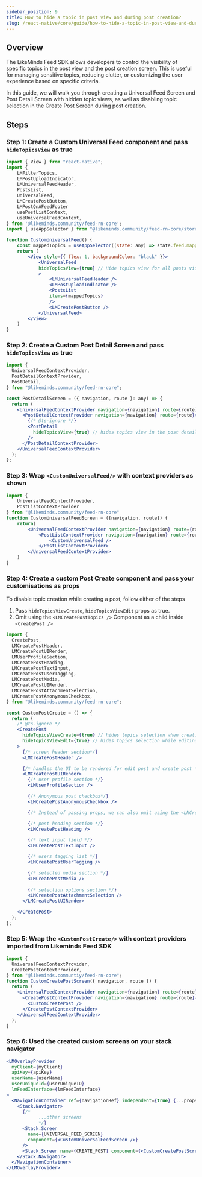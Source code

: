 ```yaml
---
sidebar_position: 9
title: How to hide a topic in post view and during post creation?
slug: /react-native/core/guide/how-to-hide-a-topic-in-post-view-and-during-post-creation
---
```


## Overview

The LikeMinds Feed SDK allows developers to control the visibility of specific topics in the post view and the post creation screen. This is useful for managing sensitive topics, reducing clutter, or customizing the user experience based on specific criteria.

In this guide, we will walk you through creating a Universal Feed Screen and Post Detail Screen with hidden topic views, as well as disabling topic selection in the Create Post Screen during post creation.

## Steps

### Step 1: Create a Custom Universal Feed component and pass `hideTopicsView` as true

```jsx
import { View } from "react-native";
import {
    LMFilterTopics,
    LMPostUploadIndicator,
    LMUniversalFeedHeader,
    PostsList,
    UniversalFeed,
    LMCreatePostButton,
    LMPostQnAFeedFooter
    usePostListContext,
    useUniversalFeedContext,
} from '@likeminds.community/feed-rn-core';
import { useAppSelector } from "@likeminds.community/feed-rn-core/store"

function CustomUniversalFeed() {
    const mappedTopics = useAppSelector((state: any) => state.feed.mappedTopics);
    return (
        <View style={{ flex: 1, backgroundColor: "black" }}>
            <UniversalFeed
            hideTopicsView={true} // Hide topics view for all posts visible in the universal feed
            >
                <LMUniversalFeedHeader />
                <LMPostUploadIndicator />
                <PostsList
                items={mappedTopics}
                />
                <LMCreatePostButton />
            </UniversalFeed>
        </View>
    )
}
```

### Step 2: Create a Custom Post Detail Screen and pass `hideTopicsView` as true

```jsx
import {
  UniversalFeedContextProvider,
  PostDetailContextProvider,
  PostDetail,
} from "@likeminds.community/feed-rn-core";

const PostDetailScreen = ({ navigation, route }: any) => {
  return (
    <UniversalFeedContextProvider navigation={navigation} route={route}>
      <PostDetailContextProvider navigation={navigation} route={route}>
        {/* @ts-ignore */}
        <PostDetail
          hideTopicsView={true} // hides topics view in the post detail screen
        />
      </PostDetailContextProvider>
    </UniversalFeedContextProvider>
  );
};
```

### Step 3: Wrap `<CustomUniversalFeed/>` with context providers as shown

```jsx
import {
    UniversalFeedContextProvider,
    PostListContextProvider
} from "@likeminds.community/feed-rn-core"
function CustomUniversalFeedScreen = ({navigation, route}) {
    return(
        <UniversalFeedContextProvider navigation={navigation} route={route}>
            <PostListContextProvider navigation={navigation} route={route}>
                <CustomUniversalFeed />
            </PostListContextProvider>
        </UniversalFeedContextProvider>
    )
}
```

### Step 4: Create a custom Post Create component and pass your customisations as props

To disable topic creation while creating a post, follow either of the steps

1. Pass `hideTopicsViewCreate`, `hideTopicsViewEdit` props as true.
2. Omit using the `<LMCreatePostTopics />` Component as a child inside `<CreatePost />`

```jsx
import {
  CreatePost,
  LMCreatePostHeader,
  LMCreatePostUIRender,
  LMUserProfileSection,
  LMCreatePostHeading,
  LMCreatePostTextInput,
  LMCreatePostUserTagging,
  LMCreatePostMedia,
  LMCreatePostUIRender,
  LMCreatePostAttachmentSelection,
  LMCreatePostAnonymousCheckbox,
} from "@likeminds.community/feed-rn-core";

const CustomPostCreate = () => {
  return (
    /* @ts-ignore */
    <CreatePost
      hideTopicsViewCreate={true} // hides topics selection when creating a post
      hideTopicsViewEdit={true} // hides topics selection while editing a post
    >
      {/* screen header section*/}
      <LMCreatePostHeader />

      {/* handles the UI to be rendered for edit post and create post */}
      <LMCreatePostUIRender>
        {/* user profile section */}
        <LMUserProfileSection />

        {/* Anonymous post checkbox*/}
        <LMCreatePostAnonymousCheckbox />

        {/* Instead of passing props, we can also omit using the <LMCreatePostTopics/> component */}

        {/* post heading section */}
        <LMCreatePostHeading />

        {/* text input field */}
        <LMCreatePostTextInput />

        {/* users tagging list */}
        <LMCreatePostUserTagging />

        {/* selected media section */}
        <LMCreatePostMedia />
        
        {/* selection options section */}
        <LMCreatePostAttachmentSelection />
      </LMCreatePostUIRender>

    </CreatePost>
  );
};
```

### Step 5: Wrap the `<CustomPostCreate/>` with context providers imported from Likeminds Feed SDK

```jsx
import {
  UniversalFeedContextProvider,
  CreatePostContextProvider,
} from "@likeminds.communtiy/feed-rn-core";
function CustomCreatePostScreen({ navigation, route }) {
  return (
    <UniversalFeedContextProvider navigation={navigation} route={route}>
      <CreatePostContextProvider navigation={navigation} route={route}>
        <CustomCreatePost />
      </CreatePostContextProvider>
    </UniversalFeedContextProvider>
  );
}
```

### Step 6: Used the created custom screens on your stack navigator

```jsx
<LMOverlayProvider
  myClient={myClient}
  apiKey={apiKey}
  userName={userName}
  userUniqueId={userUniqueID}
  lmFeedInterface={lmFeedInterface}
>
  <NavigationContainer ref={navigationRef} independent={true} {...props}>
    <Stack.Navigator>
      {/*
            ...other screens
            */}
      <Stack.Screen
        name={UNIVERSAL_FEED_SCREEN}
        component={<CustomUniversalFeedScreen />}
      />
      <Stack.Screen name={CREATE_POST} component={<CustomCreatePostScreen />} />
    </Stack.Navigator>
  </NavigationContainer>
</LMOverlayProvider>
```
